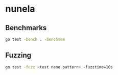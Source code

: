 # nunela

## Benchmarks

```bash
go test -bench . -benchmem
```

## Fuzzing

```bash
go test -fuzz <test name pattern> -fuzztime=10s
```
